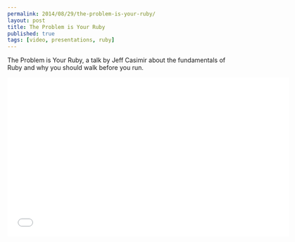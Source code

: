 ```yaml
---
permalink: 2014/08/29/the-problem-is-your-ruby/
layout: post
title: The Problem is Your Ruby
published: true
tags: [video, presentations, ruby]
---
```


The Problem is Your Ruby, a talk by Jeff Casimir about the fundamentals of
Ruby and why you should walk before you run.

<iframe width="640" height="360" src="//www.youtube.com/embed/QSICi6SrJOk?feature=player_detailpage" frameborder="0" allowfullscreen></iframe>
